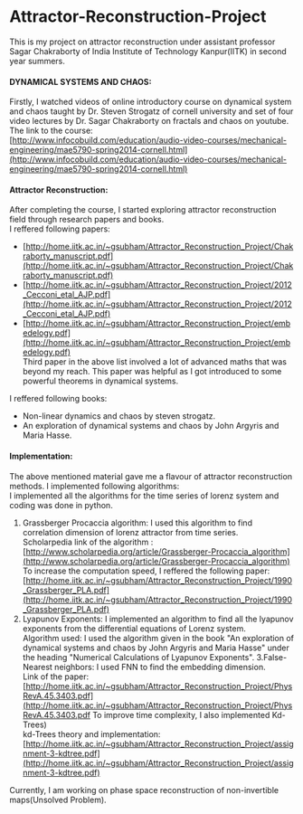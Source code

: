 # Attractor-Reconstruction-Project

This is my project on attractor reconstruction under assistant professor Sagar Chakraborty of India Institute of Technology Kanpur(IITK) in second year summers.

#### DYNAMICAL SYSTEMS AND CHAOS:
Firstly, I watched videos of online introductory course on dynamical system and chaos taught by Dr. Steven Strogatz of cornell university and set of four video lectures by Dr. Sagar Chakraborty on fractals and chaos on youtube.<br />
The link to the course:<br />
[http://www.infocobuild.com/education/audio-video-courses/mechanical-engineering/mae5790-spring2014-cornell.html](http://www.infocobuild.com/education/audio-video-courses/mechanical-engineering/mae5790-spring2014-cornell.html)<br />

#### Attractor Reconstruction:
After completing the course, I started exploring attractor reconstruction field through research papers and books.<br />
I reffered following papers:<br />
- [http://home.iitk.ac.in/~gsubham/Attractor_Reconstruction_Project/Chakraborty_manuscript.pdf](http://home.iitk.ac.in/~gsubham/Attractor_Reconstruction_Project/Chakraborty_manuscript.pdf)
- [http://home.iitk.ac.in/~gsubham/Attractor_Reconstruction_Project/2012_Cecconi_etal_AJP.pdf](http://home.iitk.ac.in/~gsubham/Attractor_Reconstruction_Project/2012_Cecconi_etal_AJP.pdf)
- [http://home.iitk.ac.in/~gsubham/Attractor_Reconstruction_Project/embedelogy.pdf](http://home.iitk.ac.in/~gsubham/Attractor_Reconstruction_Project/embedelogy.pdf)<br />
Third paper in the above list involved a lot of advanced maths that was beyond my reach. This paper was helpful as I got introduced to some powerful theorems in dynamical systems.<br /> 

I reffered following books:<br />
- Non-linear dynamics and chaos by steven strogatz.<br />
- An exploration of dynamical systems and chaos by John Argyris and Maria Hasse.

#### Implementation:
The above mentioned material gave me a flavour of attractor reconstruction methods. 
I implemented following algorithms:<br />
I implemented all the algorithms for the time series of lorenz system and coding was done in python.<br />
1. Grassberger Procaccia algorithm: I used this algorithm to find correlation dimension of lorenz attractor from time series.<br />
Scholarpedia link of the algorithm :[http://www.scholarpedia.org/article/Grassberger-Procaccia_algorithm](http://www.scholarpedia.org/article/Grassberger-Procaccia_algorithm)
To increase the computation speed, I reffered the following paper:
[http://home.iitk.ac.in/~gsubham/Attractor_Reconstruction_Project/1990_Grassberger_PLA.pdf](http://home.iitk.ac.in/~gsubham/Attractor_Reconstruction_Project/1990_Grassberger_PLA.pdf)  
2. Lyapunov Exponents: I implemented an algorithm to find all the lyapunov exponents from the differential equations of Lorenz system.<br />
Algorithm used: I used the algorithm given in the book "An exploration of dynamical systems and chaos by John Argyris and Maria Hasse" under the heading "Numerical Calculations of Lyapunov Exponents".
3.False-Nearest neighbors: I used FNN to find the embedding dimension.<br />
Link of the paper:[http://home.iitk.ac.in/~gsubham/Attractor_Reconstruction_Project/PhysRevA.45.3403.pdf](http://home.iitk.ac.in/~gsubham/Attractor_Reconstruction_Project/PhysRevA.45.3403.pdf
To improve time complexity, I also implemented Kd-Trees)<br />
kd-Trees theory and implementation:[http://home.iitk.ac.in/~gsubham/Attractor_Reconstruction_Project/assignment-3-kdtree.pdf](http://home.iitk.ac.in/~gsubham/Attractor_Reconstruction_Project/assignment-3-kdtree.pdf)<br />

Currently, I am working on phase space reconstruction of non-invertible maps(Unsolved Problem).




